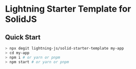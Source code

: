 # Lightning Starter Template for SolidJS

## Quick Start

```sh
> npx degit lightning-js/solid-starter-template my-app
> cd my-app
> npm i # or yarn or pnpm
> npm start # or yarn or pnpm
```

